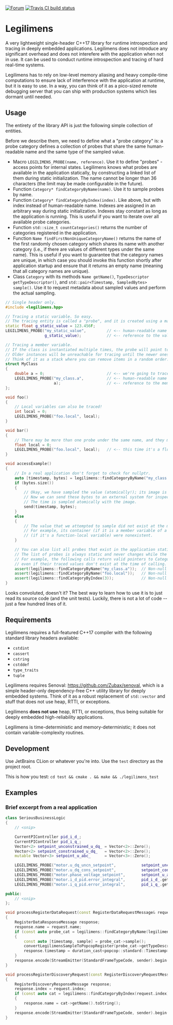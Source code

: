 [![Forum](https://img.shields.io/discourse/https/forum.zubax.com/users.svg)](https://forum.zubax.com)
[![Travis CI build status](https://travis-ci.org/Zubax/legilimens.svg?branch=master)](https://travis-ci.org/Zubax/legilimens)

# Legilimens

A very lightweight single-header C++17 library for runtime introspection and tracing in deeply embedded applications.
Legilimens does not introduce any significant overhead and does not interefere with the application when not in use.
It can be used to conduct runtime introspection and tracing of hard real-time systems.

Legilimens has to rely on low-level memory aliasing and heavy compile-time computations to ensure lack
of interference with the application at runtime, but it is easy to use.
In a way, you can think of it as a pico-sized remote debugging server that you can ship with production systems
which lies dormant until needed.

## Usage

The entirety of the library API is just the following simple collection of entities.

Before we describe them, we need to define what a "probe category" is:
a probe category defines a collection of probes that share the same human-readable name
and the same type of the sampled value.

- Macro `LEGILIMENS_PROBE(name, reference)`. Use it to define "probes" - access points for internal states.
Legilimens knows what probes are available in the application statically, by constructing a linked list of them
during static initialization.
The name cannot be longer than 36 characters (the limit may be made configurable in the future).
- Function `Category* findCategoryByName(name)`. Use it to sample probes by name.
- Function `Category* findCategoryByIndex(index)`. Like above, but with index instead of human-readable name.
Indexes are assigned in an arbitrary way during static initialization.
Indexes stay constant as long as the application is running.
This is useful if you want to iterate over all available probe categories.
- Function `std::size_t countCategories()` returns the number of categories registered in the application.
- Function `Name findFirstNonUniqueCategoryName()` returns the name of the first randomly chosen category
which shares its name with another category (i.e., if there are values of different types under the same name).
This is useful if you want to guarantee that the category names are unique,
in which case you should invoke this function shortly after application startup and ensure that it returns an
empty name (meaning that all category names are unique).
- Class `Category` with its methods `Name getName()`, `TypeDescriptor getTypeDescriptor()`, and
`std::pair<Timestamp, SampledBytes> sample()`.
Use it to request metadata about sampled values and perform the actual sampling.

```c++
// Single header only.
#include <legilimens.hpp>

// Tracing a static variable. So easy.
// The tracing entity is called a "probe", and it is created using a macro as shown below.
static float g_static_value = 123.456F;
LEGILIMENS_PROBE("my_static_value",         // <-- human-readable name for this value
                 g_static_value);           // <-- reference to the value

// Tracing a member variable.
// If the class is instantiated multiple times, the probe will point to the least recently instantiated instance.
// Older instances will be unreachable for tracing until the newer ones are removed.
// Think of it as a stack where you can remove items in a random order.
struct MyClass
{
    double a = 0;                           // <-- we're going to trace this
    LEGILIMENS_PROBE("my_class.a",          // <-- human-readable name
                     a);                    // <-- reference to the member variable defined above
};

void foo()
{
    // Local variables can also be traced!
    int local = 0;
    LEGILIMENS_PROBE("foo.local", local);
}

void bar()
{
    // There may be more than one probe under the same name, and they may refer to differently-typed values.
    float local = 0;
    LEGILIMENS_PROBE("foo.local", local);   // <-- this time it's a float
}

void accessExample()
{
    // In a real application don't forget to check for nullptr.
    auto [timestamp, bytes] = legilimens::findCategoryByName("my_class.a")->sample();
    if (bytes.size())
    {
        // Okay, we have sampled the value (atomically!); its image is stored in 'bytes'.
        // Now we can send these bytes to an external system for inspection, logging, plotting, or whatever.
        // The time is sampled atomically with the image.
        send(timestamp, bytes);
    }
    else
    {
        // The value that we attempted to sample did not exist at the moment.
        // For example, its container (if it is a member variable of a class) or its context
        // (if it's a function-local variable) were nonexistent.
    }

    // You can also list all probes that exist in the application statically.
    // The list of probes is always static and never changes while the application is running.
    // For example, the following calls return valid pointers to Category instances,
    // even if their traced values don't exist at the time of calling.
    assert(legilimens::findCategoryByName("my_class.a"));  // Non-null even if there are no instances of MyClass
    assert(legilimens::findCategoryByName("foo.local"));   // Non-null even if foo() is never invoked
    assert(legilimens::findCategoryByIndex(3));            // Non-null because there are >3 probe categories
}
```

Looks convoluted, doesn't it?
The best way to learn how to use it is to just read its source code (and the unit tests).
Luckily, there is not a lot of code -- just a few hundred lines of it.

## Requirements

Legilimens requires a full-featured C++17 compiler with the following standard library headers available:

- `cstdint`
- `cassert`
- `cstring`
- `cstddef`
- `type_traits`
- `tuple`

Legilimens requires Senoval: <https://github.com/Zubax/senoval>, which is a simple header-only dependency-free
C++ utility library for deeply embedded systems. Think of it as a robust replacement of `std::vector`
and stuff that does not use heap, RTTI, or exceptions.

Legilimens **does not use** heap, RTTI, or exceptions, thus being suitable for deeply embedded
high-reliability applications.

Legilimens is time-deterministic and memory-deterministic;
it does not contain variable-complexity routines.

## Development

Use JetBrains CLion or whatever you're into. Use the `test` directory as the project root.

This is how you test: `cd test && cmake . && make && ./legilimens_test`

## Examples

### Brief excerpt from a real application

```c++
class SeriousBusinessLogic
{
    // <snip>

    CurrentPIController pid_i_d_;
    CurrentPIController pid_i_q_;
    Vector<2> setpoint_unconstrained_u_dq_ = Vector<2>::Zero();
    Vector<2> setpoint_constrained_u_dq_   = Vector<2>::Zero();
    mutable Vector<3> setpoint_u_abc_      = Vector<3>::Zero();

    LEGILIMENS_PROBE("motor.u_dq_uncn_setpoint",           setpoint_unconstrained_u_dq_);
    LEGILIMENS_PROBE("motor.u_dq_cons_setpoint",           setpoint_constrained_u_dq_);
    LEGILIMENS_PROBE("motor.phase_voltage_setpoint",       setpoint_u_abc_);
    LEGILIMENS_PROBE("motor.i_d_pid.error_integral",       pid_i_d_.getIntegral());
    LEGILIMENS_PROBE("motor.i_q_pid.error_integral",       pid_i_q_.getIntegral());

public:
    // <snip>
};
```

```c++
void processRegisterDataRequest(const RegisterDataRequestMessage& request, ResponseSender sender)
{
    RegisterDataResponseMessage response;
    response.name = request.name;
    if (const auto probe_cat = legilimens::findCategoryByName(legilimens::Name(name)))
    {
        const auto [timestamp, sample] = probe_cat->sample();
        convertLegilimensSampleToPopcopRegister(probe_cat->getTypeDescriptor(), sample, response.value);
        response.timestamp = duration_cast<popcop::standard::Timestamp>(timestamp.time_since_epoch());
    }
    response.encode(StreamEmitter(StandardFrameTypeCode, sender).begin());
}

void processRegisterDiscoveryRequest(const RegisterDiscoveryRequestMessage& request, ResponseSender sender)
{
    RegisterDiscoveryResponseMessage response;
    response.index = request.index;
    if (const auto cat = legilimens::findCategoryByIndex(request.index))
    {
        response.name = cat->getName().toString();
    }
    response.encode(StreamEmitter(StandardFrameTypeCode, sender).begin());
}
```

